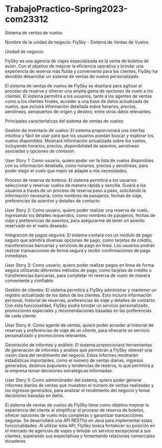 # TrabajoPractico-Spring2023-com23312

Sistema de ventas de vuelos


Nombre de la unidad de negocio: FlySky - Sistema de Ventas de Vuelos

Unidad de negocio:

FlySky es una agencia de viajes especializada en la venta de boletos de avión. Con el objetivo de mejorar la eficiencia operativa y brindar una
experiencia de reserva más fluida y conveniente para los clientes, FlySky ha decidido desarrollar un sistema de ventas de vuelos personalizado.

El sistema de ventas de vuelos de FlySky se diseñará para agilizar el proceso de reserva y ofrecer una amplia gama de opciones de vuelo a los clientes.
El sistema permitirá a los usuarios, tanto a los agentes de ventas como a los clientes finales, acceder a una base de datos actualizada de vuelos, que
incluirá información detallada sobre horarios, precios, aerolíneas, aeropuertos de origen y destino, entre otros datos relevantes.


Principales características del sistema de ventas de vuelos:

Gestión de inventario de vuelos: El sistema proporcionará una interfaz intuitiva y fácil de usar para que los usuarios puedan buscar y explorar los vuelos 
disponibles. Mostrará información actualizada sobre los vuelos, incluyendo horarios, precios, disponibilidad de asientos, aerolíneas asociadas y opciones de 
conexión.


User Story 1: Como usuario, quiero poder ver la lista de vuelos disponibles con su información detallada, como horarios, precios y aerolíneas, para 
poder elegir el vuelo que mejor se adapte a mis necesidades.

Proceso de reserva de boletos: El sistema permitirá a los usuarios seleccionar y reservar vuelos de manera rápida y sencilla. Guiará a los usuarios a 
través de un proceso de reserva paso a paso, solicitando la información necesaria, como nombres de pasajeros, fechas de viaje, preferencias de asientos 
y detalles de contacto.


User Story 2: Como usuario, quiero poder realizar una reserva de vuelo, ingresando los detalles requeridos, como nombres de pasajeros, fechas de viaje 
y preferencias de asientos, para asegurarme de tener un asiento reservado en el vuelo deseado.

Integración de pagos seguros: El sistema contará con un módulo de pago seguro que admitirá diversas opciones de pago, como tarjetas de crédito, 
transferencias bancarias y servicios de pago en línea. Los usuarios podrán realizar transacciones de forma segura y recibir confirmaciones de pago inmediatas.


User Story 3: Como usuario, quiero poder realizar pagos en línea de forma segura utilizando diferentes métodos de pago, como tarjetas de crédito o 
transferencias bancarias, para completar mi reserva de vuelo de manera conveniente y confiable.

Gestión de clientes: El sistema permitirá a FlySky administrar y mantener un registro actualizado de los datos de los clientes. Esto incluirá información 
personal, historial de reservas, preferencias de viaje y detalles de contacto. Con esta funcionalidad, FlySky podrá brindar un servicio personalizado,
promociones especiales y recomendaciones basadas en las preferencias de cada cliente.


User Story 4: Como agente de ventas, quiero poder acceder al historial de reservas y preferencias de viaje de un cliente, para ofrecerle un servicio
personalizado y promociones relevantes.

Generación de informes y análisis: El sistema proporcionará herramientas de generación de informes y análisis que permitirán a FlySky obtener una visión
clara del rendimiento del negocio. Estos informes mostrarán estadísticas importantes, como el número de ventas diarias, ingresos generados, destinos
populares y tendencias de reserva, lo que permitirá a la empresa tomar decisiones estratégicas informadas.


User Story 5: Como administrador del sistema, quiero poder generar informes diarios de ventas que muestren el número de ventas realizadas y los ingresos 
generados, para analizar el rendimiento del negocio y tomar decisiones basadas en datos.

El sistema de ventas de vuelos de FlySky tiene como objetivo mejorar la experiencia del cliente al simplificar el proceso de reserva de boletos, ofrecer 
opciones de vuelo más completas y garantizar transacciones seguras. Se desarrollará una API RESTful en Java para implementar estas funcionalidades. Al
utilizar esta API, FlySky busca fortalecer su posición en el mercado de agencias de viajes y brindar un servicio excepcional a sus clientes, superando 
sus expectativas y fomentando relaciones comerciales duraderas.

